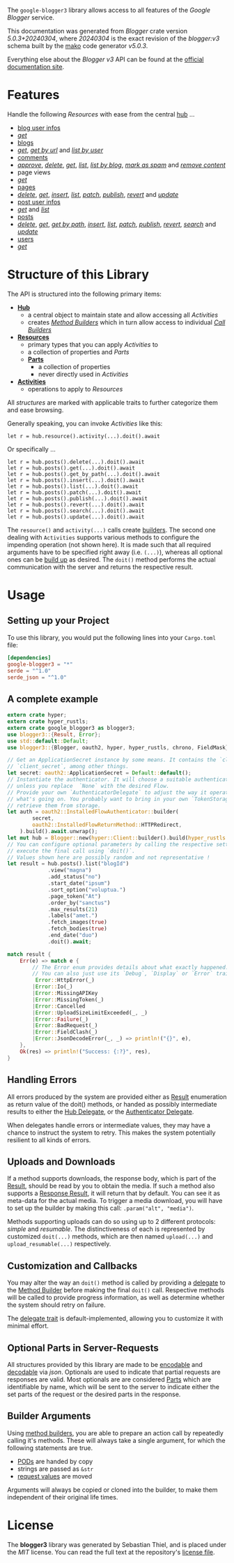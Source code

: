 <!---
DO NOT EDIT !
This file was generated automatically from 'src/generator/templates/api/README.md.mako'
DO NOT EDIT !
-->
The `google-blogger3` library allows access to all features of the *Google Blogger* service.

This documentation was generated from *Blogger* crate version *5.0.3+20240304*, where *20240304* is the exact revision of the *blogger:v3* schema built by the [mako](http://www.makotemplates.org/) code generator *v5.0.3*.

Everything else about the *Blogger* *v3* API can be found at the
[official documentation site](https://developers.google.com/blogger/docs/3.0/getting_started).
# Features

Handle the following *Resources* with ease from the central [hub](https://docs.rs/google-blogger3/5.0.3+20240304/google_blogger3/Blogger) ... 

* [blog user infos](https://docs.rs/google-blogger3/5.0.3+20240304/google_blogger3/api::BlogUserInfo)
 * [*get*](https://docs.rs/google-blogger3/5.0.3+20240304/google_blogger3/api::BlogUserInfoGetCall)
* [blogs](https://docs.rs/google-blogger3/5.0.3+20240304/google_blogger3/api::Blog)
 * [*get*](https://docs.rs/google-blogger3/5.0.3+20240304/google_blogger3/api::BlogGetCall), [*get by url*](https://docs.rs/google-blogger3/5.0.3+20240304/google_blogger3/api::BlogGetByUrlCall) and [*list by user*](https://docs.rs/google-blogger3/5.0.3+20240304/google_blogger3/api::BlogListByUserCall)
* [comments](https://docs.rs/google-blogger3/5.0.3+20240304/google_blogger3/api::Comment)
 * [*approve*](https://docs.rs/google-blogger3/5.0.3+20240304/google_blogger3/api::CommentApproveCall), [*delete*](https://docs.rs/google-blogger3/5.0.3+20240304/google_blogger3/api::CommentDeleteCall), [*get*](https://docs.rs/google-blogger3/5.0.3+20240304/google_blogger3/api::CommentGetCall), [*list*](https://docs.rs/google-blogger3/5.0.3+20240304/google_blogger3/api::CommentListCall), [*list by blog*](https://docs.rs/google-blogger3/5.0.3+20240304/google_blogger3/api::CommentListByBlogCall), [*mark as spam*](https://docs.rs/google-blogger3/5.0.3+20240304/google_blogger3/api::CommentMarkAsSpamCall) and [*remove content*](https://docs.rs/google-blogger3/5.0.3+20240304/google_blogger3/api::CommentRemoveContentCall)
* page views
 * [*get*](https://docs.rs/google-blogger3/5.0.3+20240304/google_blogger3/api::PageViewGetCall)
* [pages](https://docs.rs/google-blogger3/5.0.3+20240304/google_blogger3/api::Page)
 * [*delete*](https://docs.rs/google-blogger3/5.0.3+20240304/google_blogger3/api::PageDeleteCall), [*get*](https://docs.rs/google-blogger3/5.0.3+20240304/google_blogger3/api::PageGetCall), [*insert*](https://docs.rs/google-blogger3/5.0.3+20240304/google_blogger3/api::PageInsertCall), [*list*](https://docs.rs/google-blogger3/5.0.3+20240304/google_blogger3/api::PageListCall), [*patch*](https://docs.rs/google-blogger3/5.0.3+20240304/google_blogger3/api::PagePatchCall), [*publish*](https://docs.rs/google-blogger3/5.0.3+20240304/google_blogger3/api::PagePublishCall), [*revert*](https://docs.rs/google-blogger3/5.0.3+20240304/google_blogger3/api::PageRevertCall) and [*update*](https://docs.rs/google-blogger3/5.0.3+20240304/google_blogger3/api::PageUpdateCall)
* [post user infos](https://docs.rs/google-blogger3/5.0.3+20240304/google_blogger3/api::PostUserInfo)
 * [*get*](https://docs.rs/google-blogger3/5.0.3+20240304/google_blogger3/api::PostUserInfoGetCall) and [*list*](https://docs.rs/google-blogger3/5.0.3+20240304/google_blogger3/api::PostUserInfoListCall)
* [posts](https://docs.rs/google-blogger3/5.0.3+20240304/google_blogger3/api::Post)
 * [*delete*](https://docs.rs/google-blogger3/5.0.3+20240304/google_blogger3/api::PostDeleteCall), [*get*](https://docs.rs/google-blogger3/5.0.3+20240304/google_blogger3/api::PostGetCall), [*get by path*](https://docs.rs/google-blogger3/5.0.3+20240304/google_blogger3/api::PostGetByPathCall), [*insert*](https://docs.rs/google-blogger3/5.0.3+20240304/google_blogger3/api::PostInsertCall), [*list*](https://docs.rs/google-blogger3/5.0.3+20240304/google_blogger3/api::PostListCall), [*patch*](https://docs.rs/google-blogger3/5.0.3+20240304/google_blogger3/api::PostPatchCall), [*publish*](https://docs.rs/google-blogger3/5.0.3+20240304/google_blogger3/api::PostPublishCall), [*revert*](https://docs.rs/google-blogger3/5.0.3+20240304/google_blogger3/api::PostRevertCall), [*search*](https://docs.rs/google-blogger3/5.0.3+20240304/google_blogger3/api::PostSearchCall) and [*update*](https://docs.rs/google-blogger3/5.0.3+20240304/google_blogger3/api::PostUpdateCall)
* [users](https://docs.rs/google-blogger3/5.0.3+20240304/google_blogger3/api::User)
 * [*get*](https://docs.rs/google-blogger3/5.0.3+20240304/google_blogger3/api::UserGetCall)




# Structure of this Library

The API is structured into the following primary items:

* **[Hub](https://docs.rs/google-blogger3/5.0.3+20240304/google_blogger3/Blogger)**
    * a central object to maintain state and allow accessing all *Activities*
    * creates [*Method Builders*](https://docs.rs/google-blogger3/5.0.3+20240304/google_blogger3/client::MethodsBuilder) which in turn
      allow access to individual [*Call Builders*](https://docs.rs/google-blogger3/5.0.3+20240304/google_blogger3/client::CallBuilder)
* **[Resources](https://docs.rs/google-blogger3/5.0.3+20240304/google_blogger3/client::Resource)**
    * primary types that you can apply *Activities* to
    * a collection of properties and *Parts*
    * **[Parts](https://docs.rs/google-blogger3/5.0.3+20240304/google_blogger3/client::Part)**
        * a collection of properties
        * never directly used in *Activities*
* **[Activities](https://docs.rs/google-blogger3/5.0.3+20240304/google_blogger3/client::CallBuilder)**
    * operations to apply to *Resources*

All *structures* are marked with applicable traits to further categorize them and ease browsing.

Generally speaking, you can invoke *Activities* like this:

```Rust,ignore
let r = hub.resource().activity(...).doit().await
```

Or specifically ...

```ignore
let r = hub.posts().delete(...).doit().await
let r = hub.posts().get(...).doit().await
let r = hub.posts().get_by_path(...).doit().await
let r = hub.posts().insert(...).doit().await
let r = hub.posts().list(...).doit().await
let r = hub.posts().patch(...).doit().await
let r = hub.posts().publish(...).doit().await
let r = hub.posts().revert(...).doit().await
let r = hub.posts().search(...).doit().await
let r = hub.posts().update(...).doit().await
```

The `resource()` and `activity(...)` calls create [builders][builder-pattern]. The second one dealing with `Activities` 
supports various methods to configure the impending operation (not shown here). It is made such that all required arguments have to be 
specified right away (i.e. `(...)`), whereas all optional ones can be [build up][builder-pattern] as desired.
The `doit()` method performs the actual communication with the server and returns the respective result.

# Usage

## Setting up your Project

To use this library, you would put the following lines into your `Cargo.toml` file:

```toml
[dependencies]
google-blogger3 = "*"
serde = "^1.0"
serde_json = "^1.0"
```

## A complete example

```Rust
extern crate hyper;
extern crate hyper_rustls;
extern crate google_blogger3 as blogger3;
use blogger3::{Result, Error};
use std::default::Default;
use blogger3::{Blogger, oauth2, hyper, hyper_rustls, chrono, FieldMask};

// Get an ApplicationSecret instance by some means. It contains the `client_id` and 
// `client_secret`, among other things.
let secret: oauth2::ApplicationSecret = Default::default();
// Instantiate the authenticator. It will choose a suitable authentication flow for you, 
// unless you replace  `None` with the desired Flow.
// Provide your own `AuthenticatorDelegate` to adjust the way it operates and get feedback about 
// what's going on. You probably want to bring in your own `TokenStorage` to persist tokens and
// retrieve them from storage.
let auth = oauth2::InstalledFlowAuthenticator::builder(
        secret,
        oauth2::InstalledFlowReturnMethod::HTTPRedirect,
    ).build().await.unwrap();
let mut hub = Blogger::new(hyper::Client::builder().build(hyper_rustls::HttpsConnectorBuilder::new().with_native_roots().https_or_http().enable_http1().build()), auth);
// You can configure optional parameters by calling the respective setters at will, and
// execute the final call using `doit()`.
// Values shown here are possibly random and not representative !
let result = hub.posts().list("blogId")
             .view("magna")
             .add_status("no")
             .start_date("ipsum")
             .sort_option("voluptua.")
             .page_token("At")
             .order_by("sanctus")
             .max_results(21)
             .labels("amet.")
             .fetch_images(true)
             .fetch_bodies(true)
             .end_date("duo")
             .doit().await;

match result {
    Err(e) => match e {
        // The Error enum provides details about what exactly happened.
        // You can also just use its `Debug`, `Display` or `Error` traits
         Error::HttpError(_)
        |Error::Io(_)
        |Error::MissingAPIKey
        |Error::MissingToken(_)
        |Error::Cancelled
        |Error::UploadSizeLimitExceeded(_, _)
        |Error::Failure(_)
        |Error::BadRequest(_)
        |Error::FieldClash(_)
        |Error::JsonDecodeError(_, _) => println!("{}", e),
    },
    Ok(res) => println!("Success: {:?}", res),
}

```
## Handling Errors

All errors produced by the system are provided either as [Result](https://docs.rs/google-blogger3/5.0.3+20240304/google_blogger3/client::Result) enumeration as return value of
the doit() methods, or handed as possibly intermediate results to either the 
[Hub Delegate](https://docs.rs/google-blogger3/5.0.3+20240304/google_blogger3/client::Delegate), or the [Authenticator Delegate](https://docs.rs/yup-oauth2/*/yup_oauth2/trait.AuthenticatorDelegate.html).

When delegates handle errors or intermediate values, they may have a chance to instruct the system to retry. This 
makes the system potentially resilient to all kinds of errors.

## Uploads and Downloads
If a method supports downloads, the response body, which is part of the [Result](https://docs.rs/google-blogger3/5.0.3+20240304/google_blogger3/client::Result), should be
read by you to obtain the media.
If such a method also supports a [Response Result](https://docs.rs/google-blogger3/5.0.3+20240304/google_blogger3/client::ResponseResult), it will return that by default.
You can see it as meta-data for the actual media. To trigger a media download, you will have to set up the builder by making
this call: `.param("alt", "media")`.

Methods supporting uploads can do so using up to 2 different protocols: 
*simple* and *resumable*. The distinctiveness of each is represented by customized 
`doit(...)` methods, which are then named `upload(...)` and `upload_resumable(...)` respectively.

## Customization and Callbacks

You may alter the way an `doit()` method is called by providing a [delegate](https://docs.rs/google-blogger3/5.0.3+20240304/google_blogger3/client::Delegate) to the 
[Method Builder](https://docs.rs/google-blogger3/5.0.3+20240304/google_blogger3/client::CallBuilder) before making the final `doit()` call. 
Respective methods will be called to provide progress information, as well as determine whether the system should 
retry on failure.

The [delegate trait](https://docs.rs/google-blogger3/5.0.3+20240304/google_blogger3/client::Delegate) is default-implemented, allowing you to customize it with minimal effort.

## Optional Parts in Server-Requests

All structures provided by this library are made to be [encodable](https://docs.rs/google-blogger3/5.0.3+20240304/google_blogger3/client::RequestValue) and 
[decodable](https://docs.rs/google-blogger3/5.0.3+20240304/google_blogger3/client::ResponseResult) via *json*. Optionals are used to indicate that partial requests are responses 
are valid.
Most optionals are are considered [Parts](https://docs.rs/google-blogger3/5.0.3+20240304/google_blogger3/client::Part) which are identifiable by name, which will be sent to 
the server to indicate either the set parts of the request or the desired parts in the response.

## Builder Arguments

Using [method builders](https://docs.rs/google-blogger3/5.0.3+20240304/google_blogger3/client::CallBuilder), you are able to prepare an action call by repeatedly calling it's methods.
These will always take a single argument, for which the following statements are true.

* [PODs][wiki-pod] are handed by copy
* strings are passed as `&str`
* [request values](https://docs.rs/google-blogger3/5.0.3+20240304/google_blogger3/client::RequestValue) are moved

Arguments will always be copied or cloned into the builder, to make them independent of their original life times.

[wiki-pod]: http://en.wikipedia.org/wiki/Plain_old_data_structure
[builder-pattern]: http://en.wikipedia.org/wiki/Builder_pattern
[google-go-api]: https://github.com/google/google-api-go-client

# License
The **blogger3** library was generated by Sebastian Thiel, and is placed 
under the *MIT* license.
You can read the full text at the repository's [license file][repo-license].

[repo-license]: https://github.com/Byron/google-apis-rsblob/main/LICENSE.md

